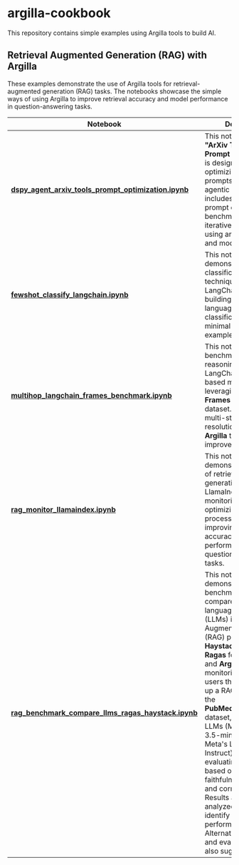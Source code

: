 # argilla-cookbook

This repository contains simple examples using Argilla tools to build AI. 

## Retrieval Augmented Generation (RAG) with Argilla

These examples demonstrate the use of Argilla tools for retrieval-augmented generation (RAG) tasks. The notebooks showcase the simple ways of using Argilla to improve retrieval accuracy and model performance in question-answering tasks.



| Notebook                               | Description                                                                                                                                                                                                                              |
|----------------------------------------|------------------------------------------------------------------------------------------------------------------------------------------------------------------------------------------------------------------------------------------|
| [**dspy_agent_arxiv_tools_prompt_optimization.ipynb**](dspy_agent_arxiv_tools_prompt_optimization.ipynb) | This notebook, titled **"ArXiv Tools for Prompt Optimization"**, is designed to assist in optimizing and refining prompts for use in agentic applications. It includes tools for prompt evaluation, benchmarking, and iterative improvement, using arXiv datasets and models. |
| [**fewshot_classify_langchain.ipynb**](fewshot_classify_langchain.ipynb)  | This notebook demonstrates few-shot classification techniques using LangChain, focusing on building and evaluating language model-driven classification tasks with minimal labeled examples.                                              |
| [**multihop_langchain_frames_benchmark.ipynb**](multihop_langchain_frames_benchmark.ipynb) | This notebook benchmarks multi-hop reasoning using LangChain with frame-based models, leveraging the **Google Frames Benchmark** dataset. It evaluates multi-step query resolution tasks, using **Argilla** to review and improve model outputs.                            |
| [**rag_monitor_llamaindex.ipynb**](rag_monitor_llamaindex.ipynb)        | This notebook demonstrates the use of retrieval-augmented generation (RAG) with LlamaIndex for monitoring and optimizing the retrieval process. It focuses on improving retrieval accuracy and model performance in question-answering tasks. |
| [**rag_benchmark_compare_llms_ragas_haystack.ipynb**](rag_benchmark_compare_llms_ragas_haystack.ipynb)        | This notebook demonstrates how to benchmark and compare large language models (LLMs) in a Retrieval-Augmented Generation (RAG) pipeline using **Haystack** for RAG, **Ragas** for evaluation, and **Argilla** for monitoring. It guides users through setting up a RAG pipeline with the **PubMedQA_instruction** dataset, comparing two LLMs (Microsoft's Phi-3.5-mini-instruct and Meta's Llama-3.1-8B-Instruct), and evaluating performance based on metrics like faithfulness, relevancy, and correctness. Results are logged and analyzed in Argilla to identify the best-performing LLM. Alternatives for RAG and evaluation tools are also suggested.. |